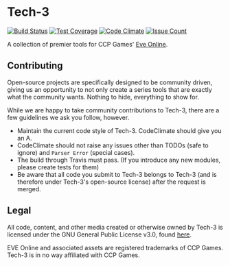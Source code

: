 # Tech-3
[![Build Status](https://travis-ci.org/VevoxDigital/tech-3.svg?branch=dev)](https://travis-ci.org/VevoxDigital/tech-3)
[![Test Coverage](https://codeclimate.com/github/VevoxDigital/tech-3/badges/coverage.svg)](https://codeclimate.com/github/VevoxDigital/tech-3/coverage)
[![Code Climate](https://codeclimate.com/github/VevoxDigital/tech-3/badges/gpa.svg)](https://codeclimate.com/github/VevoxDigital/tech-3)
[![Issue Count](https://codeclimate.com/github/VevoxDigital/tech-3/badges/issue_count.svg)](https://codeclimate.com/github/VevoxDigital/tech-3)

A collection of premier tools for CCP Games' [Eve Online](http://eveonline.com).

## Contributing
Open-source projects are specifically designed to be community driven, giving us an opportunity to not only create a series tools that are exactly what the community wants. Nothing to hide, everything to show for.

While we are happy to take community contributions to Tech-3, there are a few guidelines we ask you follow, however.
- Maintain the current code style of Tech-3. CodeClimate should give you an A.
- CodeClimate should not raise any issues other than TODOs (safe to ignore) and `Parser Error` (special cases).
- The build through Travis must pass. (If you introduce any new modules, please create tests for them)
- Be aware that all code you submit to Tech-3 belongs to Tech-3 (and is therefore under Tech-3's open-source license) after the request is merged.

## Legal
All code, content, and other media created or otherwise owned by Tech-3 is licensed under the GNU General Public License v3.0, found [here](https://github.com/VevoxDigital/tech-3/blob/master/LICENSE).

EVE Online and associated assets are registered trademarks of CCP Games. Tech-3 is in no way affiliated with CCP Games.
